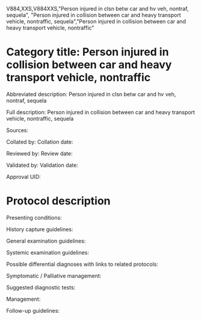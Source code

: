V884,XXS,V884XXS,"Person injured in clsn betw car and hv veh, nontraf, sequela", "Person injured in collision between car and heavy transport vehicle, nontraffic, sequela","Person injured in collision between car and heavy transport vehicle, nontraffic"
# Category title: Person injured in collision between car and heavy transport vehicle, nontraffic

Abbreviated description: Person injured in clsn betw car and hv veh, nontraf, sequela

Full description: Person injured in collision between car and heavy transport vehicle, nontraffic, sequela

Sources:

Collated by:
Collation date:

Reviewed by:
Review date:

Validated by:
Validation date:

Approval UID:

# Protocol description

Presenting conditions:

History capture guidelines:

General examination guidelines:

Systemic examination guidelines:

Possible differential diagnoses with links to related protocols:

Symptomatic / Palliative management:

Suggested diagnostic tests:

Management:

Follow-up guidelines:
